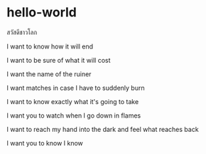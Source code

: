 # hello-world
สวัสดีชาวโลก

I want to know how it will end

I want to be sure of what it will cost

I want the name of the ruiner

I want matches in case I have to suddenly burn

I want to know exactly what it's going to take

I want you to watch when I go down in flames

I want to reach my hand into the dark and feel what reaches back

I want you to know I know

